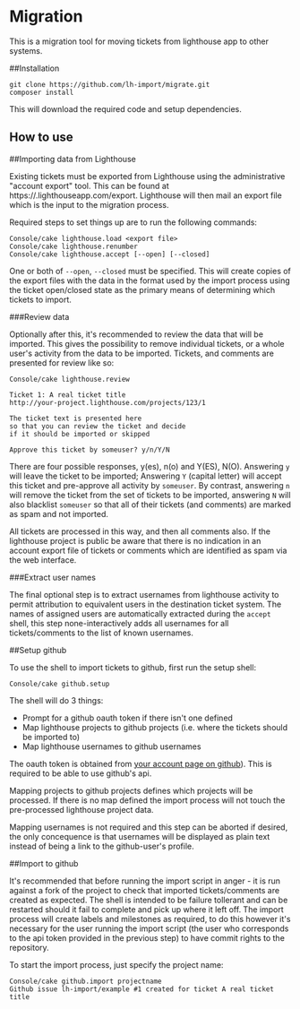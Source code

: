 # Migration

This is a migration tool for moving tickets from lighthouse app to other systems.

##Installation

	git clone https://github.com/lh-import/migrate.git
	composer install

This will download the required code and setup dependencies.

## How to use

##Importing data from Lighthouse

Existing tickets must be exported from Lighthouse using the administrative "account export" tool.
This can be found at https://<your-account>.lighthouseapp.com/export. Lighthouse will then mail
an export file which is the input to the migration process.

Required steps to set things up are to run the following commands:

    Console/cake lighthouse.load <export file>
    Console/cake lighthouse.renumber
    Console/cake lighthouse.accept [--open] [--closed]

One or both of `--open`, `--closed` must be specified. This will create copies of the export
files with the data in the format used by the import process using the ticket open/closed state
as the primary means of determining which tickets to import.


###Review data

Optionally after this, it's recommended to review the data that will be imported.
This gives the possibility to remove individual tickets, or a whole user's activity from the
data to be imported. Tickets, and comments are presented for review like so:

	Console/cake lighthouse.review

    Ticket 1: A real ticket title
    http://your-project.lighthouse.com/projects/123/1

    The ticket text is presented here
    so that you can review the ticket and decide
	if it should be imported or skipped

	Approve this ticket by someuser? y/n/Y/N

There are four possible responses, y(es), n(o) and Y(ES), N(O). Answering `y` will leave the
ticket to be imported; Answering `Y` (capital letter) will accept this ticket and pre-approve
all activity by `someuser`. By contrast, answering `n` will remove the ticket from the set of
tickets to be imported, answering `N` will also blacklist `someuser` so that all of their
tickets (and comments) are marked as spam and not imported.

All tickets are processed in this way, and then all comments also. If the lighthouse project
is public be aware that there is no indication in an account export file of tickets or comments
which are identified as spam via the web interface.

###Extract user names

The final optional step is to extract usernames from lighthouse activity to permit attribution
to equivalent users in the destination ticket system. The names of assigned users are
automatically extracted during the `accept` shell, this step none-interactively adds all
usernames for all tickets/comments to the list of known usernames.

##Setup github

To use the shell to import tickets to github, first run the setup shell:

    Console/cake github.setup

The shell will do 3 things:

 * Prompt for a github oauth token if there isn't one defined
 * Map lighthouse projects to github projects (i.e. where the tickets should be imported to)
 * Map lighthouse usernames to github usernames

The oauth token is obtained from [your account page on github](https://github.com/settings/tokens/new)). This is required to be able to use github's api.

Mapping projects to github projects defines which projects will be processed. If there is no
map defined the import process will not touch the pre-processed lighthouse project data.

Mapping usernames is not required and this step can be aborted if desired, the only concequence
is that usernames will be displayed as plain text instead of being a link to the github-user's
profile.

##Import to github

It's recommended that before running the import script in anger - it is run against a fork
of the project to check that imported tickets/comments are created as expected. The shell
is intended to be failure tollerant and can be restarted should it fail to complete and pick
up where it left off. The import process will create labels and milestones as required, to do
this however it's necessary for the user running the import script (the user who corresponds to
the api token provided in the previous step) to have commit rights to the repository.

To start the import process, just specify the project name:

    Console/cake github.import projectname
    Github issue lh-import/example #1 created for ticket A real ticket title
